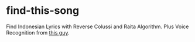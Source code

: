 # find-this-song
Find Indonesian Lyrics with Reverse Colussi and Raita Algorithm. Plus Voice Recognition from [this guy](https://github.com/gotev/android-speech).
